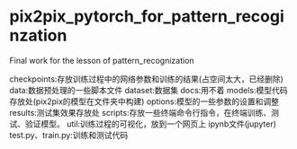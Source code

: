 # pix2pix_pytorch_for_pattern_recoginzation

Final work for the lesson of pattern_recognization


checkpoints:存放训练过程中的网络参数和训练的结果(占空间太大，已经删除)
data:数据预处理的一些脚本文件
dataset:数据集
docs:用不着
models:模型代码存放处(pix2pix的模型在文件夹中构建)
options:模型的一些参数的设置和调整
results:测试集效果存放处
scripts:存放一些终端命令行指令，在终端训练、测试、验证模型。
util:训练过程的可视化，放到一个网页上
ipynb文件(jupyter)
test.py、train.py:训练和测试代码

